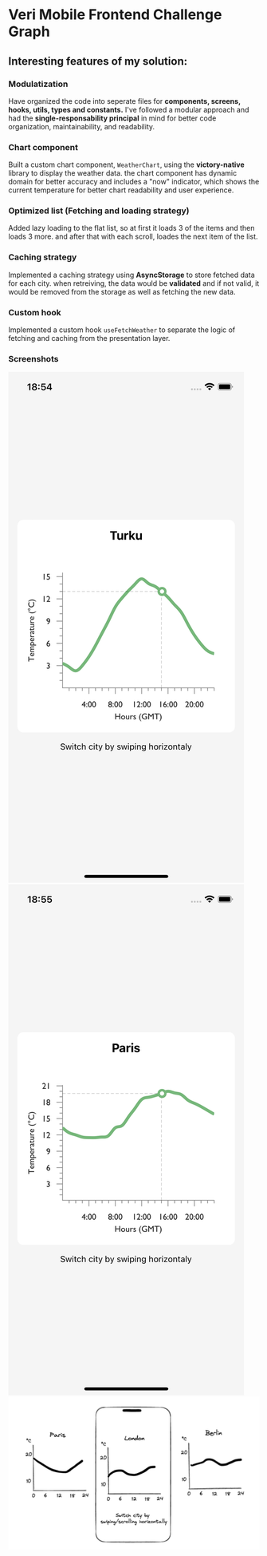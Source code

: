 
# Veri Mobile Frontend Challenge Graph

## Interesting features of my solution:


### Modulatization

Have organized the code into seperate files for **components, screens, hooks, utils, types and constants.**
I've followed a modular approach and had the **single-responsability principal** in mind for better code organization, maintainability, and readability.


### Chart component

Built a custom chart component, `WeatherChart`, using the **victory-native** library to display the weather data. the chart component has dynamic domain for better accuracy and includes a "now" indicator, which shows the current temperature for better chart readability and user experience.

### Optimized list (Fetching and loading strategy)
Added lazy loading to the flat list, so at first it loads 3 of the items and then loads 3 more. and after that with each scroll, loades the next item of the list.


### Caching strategy

Implemented a caching strategy using **AsyncStorage** to store fetched data for each city. when retreiving, the data would be **validated** and if not valid, it would be removed from the storage as well as fetching the new data.

### Custom hook
Implemented a custom hook `useFetchWeather` to separate the logic of fetching and caching from the presentation layer.

### Screenshots
![Screenshot1](./screenshots/screenshot1.png)
![Screenshot2](./screenshots/screenshot2.png)
![Design](./screenshots/design.png)



